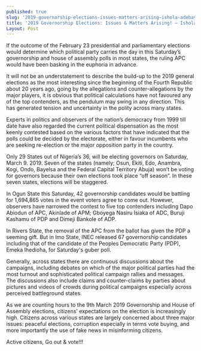 ```yaml
---
published: true
slug: '2019-governorship-elections-issues-matters-arising–ishola-adebayo '
title: '2019 Governorship Elections: Issues & Matters Arising! – Ishola Adebayo '
Layout: Post
---
```

If the outcome of the February 23 presidential and parliamentary elections would determine which political party carries the day in this Saturday’s governorship and house of assembly polls in most states, the ruling APC would have been basking in the euphoria in advance.

It will not be an understatement to describe the build-up to the 2019 general elections as the most interesting since the beginning of the Fourth Republic about 20 years ago, going by the allegations and counter-allegations by the major players, it is obvious that political calculations have not favoured any of the top contenders, as the pendulum may swing in any direction. This has generated tension and uncertainty in the polity across many states.

Experts in politics and observers of the nation’s democracy from 1999 till date have also regarded the current political dispensation as the most keenly contested based on the various factors that have indicated that the polls could be decided by the electorate, either in favour incumbents who are seeking re-election or the major opposition party in the country.

Only 29 States out of Nigeria’s 36, will be electing governors on Saturday, March 9. 2019. Seven of the states (namely; Osun, Ekiti, Edo, Anambra, Kogi, Ondo, Bayelsa and the Federal Capital Territory Abuja) won’t be voting for governors because their own elections took place “off season”. In these seven states, elections will be staggered. 

In Ogun State this Saturday, 42 governorship candidates would be battling for 1,694,865 votes in the event voters agree to come out. However, observers have narrowed the contest to five top contenders including Dapo Abiodun of APC, Akinlade of APM; Gboyega Nasiru Isiaka of ADC, Buruji Kashamu of PDP and Dimeji Bankole of ADP.

In Rivers State, the removal of the APC from the ballot has given the PDP a seeming gift. But in Imo State, INEC released 67 governorship candidates including that of the candidate of the Peoples Democratic Party (PDP), Emeka Ihedioha, for Saturday's guber poll. 

Generally, across states there are continuous discussions about the campaigns, including debates on which of the major political parties had the most turnout and sophisticated political campaign rallies and messages. The discussions also include claims and counter-claims by parties about pictures and videos of crowds during political campaigns especially across perceived battleground states. 

As we are counting hours to the 9th March 2019 Governorship and House of Assembly elections, citizens’ expectations on the election is increasingly high. Citizens across various states are largely concerned about three major issues: peaceful elections, corruption especially in terms vote buying, and more importantly the use of fake news in misinforming citizens.

Active citizens, Go out & vote!!!

